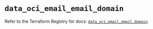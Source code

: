 # `data_oci_email_email_domain`

Refer to the Terraform Registry for docs: [`data_oci_email_email_domain`](https://registry.terraform.io/providers/oracle/oci/7.19.0/docs/data-sources/email_email_domain).
